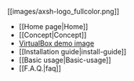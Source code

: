 [[images/axsh-logo_fullcolor.png]]

+ [[Home page|Home]]
+ [[Concept|Concept]]
+ [VirtualBox demo image](http://wakameusersgroup.org/demo_image.html)
+ [[Installation guide|install-guide]]
+ [[Basic usage|Basic-usage]]
+ [[F.A.Q.|faq]]
